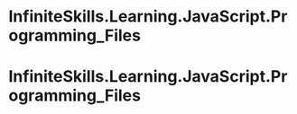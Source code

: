 # InfiniteSkills.Learning.JavaScript.Programming_Files
# InfiniteSkills.Learning.JavaScript.Programming_Files

